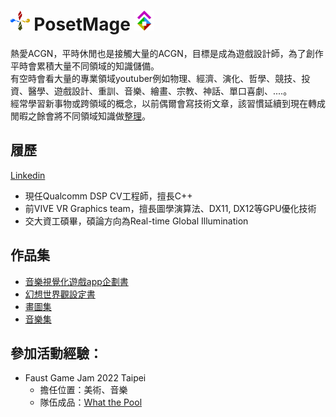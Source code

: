 # <img src="/Icon/Design/4Element.svg" Height="32" /> PosetMage <img src="/Icon/Transparent/POM.png" Height="32" />

熱愛ACGN，平時休閒也是接觸大量的ACGN，目標是成為遊戲設計師，為了創作平時會累積大量不同領域的知識儲備。  
有空時會看大量的專業領域youtuber例如物理、經濟、演化、哲學、競技、投資、醫學、遊戲設計、重訓、音樂、繪畫、宗教、神話、單口喜劇、....。  
經常學習新事物或跨領域的概念，以前偶爾會寫技術文章，該習慣延續到現在轉成閒暇之餘會將不同領域知識做[整理](https://github.com/QuantumNecro/Knowledge)。  

## 履歷
[Linkedin](https://EncryptCurse.github.io)
* 現任Qualcomm DSP CV工程師，擅長C++
* 前VIVE VR Graphics team，擅長圖學演算法、DX11, DX12等GPU優化技術
* 交大資工碩畢，碩論方向為Real-time Global Illumination

## 作品集
* [音樂視覺化遊戲app企劃書](https://github.com/posetmage/-app-)
* [幻想世界觀設定書](https://posetmage.github.io)
* [畫圖集](https://www.facebook.com/QuantumNecro)
* [音樂集](https://www.youtube.com/playlist?list=PLPCB8U8InbbtVzkpDruYrB3TSDP-FPZpD)

## 參加活動經驗：
* Faust Game Jam 2022 Taipei
  * 擔任位置：美術、音樂
  * 隊伍成品：[What the Pool](https://yanagiragi.itch.io/what-the-pool)

